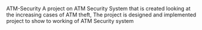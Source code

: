 ATM-Security
A project on ATM Security System that is created looking at the increasing cases of ATM theft, The project is designed and implemented project to show to working of ATM Security system
